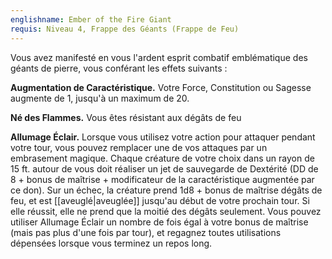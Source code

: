 ```yaml
---
englishname: Ember of the Fire Giant
requis: Niveau 4, Frappe des Géants (Frappe de Feu)
---
```

Vous avez manifesté en vous l'ardent esprit combatif emblématique des géants de pierre, vous conférant les effets suivants : 

**Augmentation de Caractéristique.** Votre Force, Constitution ou Sagesse augmente de 1, jusqu'à un maximum de 20.

**Né des Flammes.** Vous êtes résistant aux dégâts de feu

**Allumage Éclair.** Lorsque vous utilisez votre action pour attaquer pendant votre tour, vous pouvez remplacer une de vos attaques par un embrasement magique. Chaque créature de votre choix dans un rayon de 15 ft. autour de vous doit réaliser un jet de sauvegarde de Dextérité (DD de 8 + bonus de maîtrise + modificateur de la caractéristique augmentée par ce don). Sur un échec, la créature prend 1d8 + bonus de maîtrise dégâts de feu, et est [[aveuglé|aveuglée]] jusqu'au début de votre prochain tour. Si elle réussit, elle ne prend que la moitié des dégâts seulement. Vous pouvez utiliser Allumage Éclair un nombre de fois égal à votre bonus de maîtrise (mais pas plus d'une fois par tour), et regagnez toutes utilisations dépensées lorsque vous terminez un repos long.
